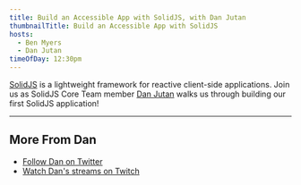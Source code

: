 ```yaml
---
title: Build an Accessible App with SolidJS, with Dan Jutan
thumbnailTitle: Build an Accessible App with SolidJS
hosts:
  - Ben Myers
  - Dan Jutan
timeOfDay: 12:30pm
---
```


[SolidJS](https://www.solidjs.com/) is a lightweight framework for reactive client-side applications. Join us as SolidJS Core Team member [Dan Jutan](https://twitter.com/jutanium) walks us through building our first SolidJS application!

---

## More From Dan

- [Follow Dan on Twitter](https://twitter.com/jutanium)
- [Watch Dan's streams on Twitch](https://twitch.tv/jutanium)